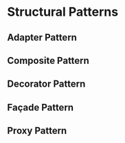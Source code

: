 # Structural Patterns

## Adapter Pattern



## Composite Pattern



## Decorator Pattern



## Façade Pattern



## Proxy Pattern


